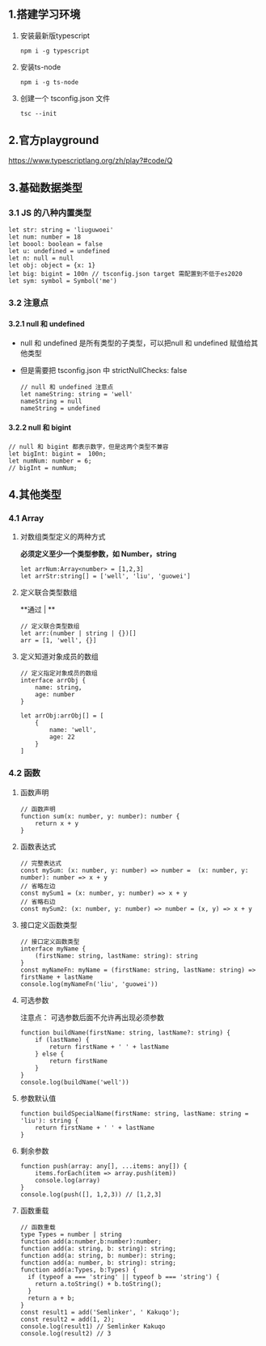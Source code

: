## 1.搭建学习环境

1. 安装最新版typescript

   ```
   npm i -g typescript
   ```

2. 安装ts-node

   ```
   npm i -g ts-node
   ```

3. 创建一个 tsconfig.json 文件

   ```
   tsc --init
   ```

## 2.官方playground

https://www.typescriptlang.org/zh/play?#code/Q

## 3.基础数据类型

### 3.1 JS 的八种内置类型

```
let str: string = 'liuguwoei'
let num: number = 18
let boool: boolean = false
let u: undefined = undefined
let n: null = null
let obj: object = {x: 1}
let big: bigint = 100n // tsconfig.json target 需配置到不低于es2020
let sym: symbol = Symbol('me')
```

### 3.2 注意点

#### 3.2.1 null 和 undefined

- null 和 undefined 是所有类型的子类型，可以把null 和 undefined 赋值给其他类型

- 但是需要把 tsconfig.json 中 strictNullChecks: false

  ```
  // null 和 undefined 注意点
  let nameString: string = 'well'
  nameString = null
  nameString = undefined
  ```

#### 3.2.2 null 和 bigint

```
// null 和 bigint 都表示数字，但是这两个类型不兼容
let bigInt: bigint =  100n;
let numNum: number = 6;
// bigInt = numNum;
```

## 4.其他类型

### 4.1 Array

1. 对数组类型定义的两种方式

   **必须定义至少一个类型参数，如 Number，string**

   ```
   let arrNum:Array<number> = [1,2,3]
   let arrStr:string[] = ['well', 'liu', 'guowei']
   ```

2. 定义联合类型数组

   **通过 | **

   ```
   // 定义联合类型数组
   let arr:(number | string | {})[]
   arr = [1, 'well', {}]
   ```

3. 定义知道对象成员的数组

   ```
   // 定义指定对象成员的数组
   interface arrObj {
       name: string,
       age: number
   }
   
   let arrObj:arrObj[] = [
       {
           name: 'well',
           age: 22
       }
   ]
   ```


### 4.2 函数

1. 函数声明

   ```
   // 函数声明
   function sum(x: number, y: number): number {
       return x + y
   }
   ```

2. 函数表达式

   ```
   // 完整表达式
   const mySum: (x: number, y: number) => number =  (x: number, y: number): number => x + y
   // 省略左边
   const mySum1 = (x: number, y: number) => x + y
   // 省略右边
   const mySum2: (x: number, y: number) => number = (x, y) => x + y
   ```

3. 接口定义函数类型

   ```
   // 接口定义函数类型
   interface myName {
       (firstName: string, lastName: string): string
   }
   const myNameFn: myName = (firstName: string, lastName: string) => firstName + lastName
   console.log(myNameFn('liu', 'guowei'))
   ```

4. 可选参数

   注意点： 可选参数后面不允许再出现必须参数

   ```
   function buildName(firstName: string, lastName?: string) {
       if (lastName) {
           return firstName + ' ' + lastName
       } else {
           return firstName
       }
   }
   console.log(buildName('well'))
   ```

5. 参数默认值

   ```
   function buildSpecialName(firstName: string, lastName: string = 'liu'): string {
       return firstName + ' ' + lastName
   }
   ```

6. 剩余参数

   ```
   function push(array: any[], ...items: any[]) {
       items.forEach(item => array.push(item))
       console.log(array)
   }
   console.log(push([], 1,2,3)) // [1,2,3]
   ```

7. 函数重载

   ```
   // 函数重载
   type Types = number | string
   function add(a:number,b:number):number;
   function add(a: string, b: string): string;
   function add(a: string, b: number): string;
   function add(a: number, b: string): string;
   function add(a:Types, b:Types) {
     if (typeof a === 'string' || typeof b === 'string') {
       return a.toString() + b.toString();
     }
     return a + b;
   }
   const result1 = add('Semlinker', ' Kakuqo');
   const result2 = add(1, 2);
   console.log(result1) // Semlinker Kakuqo
   console.log(result2) // 3
   ```

   
